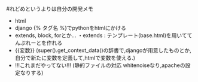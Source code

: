#れどめというよりは自分の開発メモ
- html
- django {% タグ名 %}でpythonをhtmlにかける 
- extends, block, forとか...
・extends : テンプレート(base.html)を用いててんぷれーとを作れる
- {{変数}} (super().get_context_data()の辞書で,djangoが用意したものとか,
自分で新たに変数を定義して,htmlで変数を使える.)
- !!!これまだやってない!!! (静的ファイルの対応 whitenoiseなり,apacheの設定なりする)


